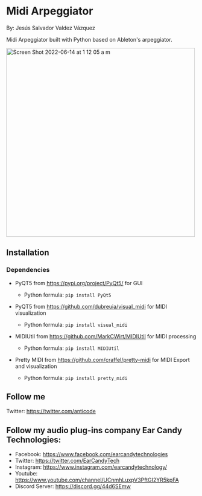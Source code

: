 # Midi Arpeggiator

By: Jesús Salvador Valdez Vázquez

Midi Arpeggiator built with Python based on Ableton's arpeggiator.

<img width="500" alt="Screen Shot 2022-06-14 at 1 12 05 a m" src="https://user-images.githubusercontent.com/47612276/173505945-e2b38ee5-66c1-43cf-99b5-c4ba46c0cde9.png">

## Installation

### Dependencies

* PyQT5 from https://pypi.org/project/PyQt5/ for GUI
  - Python formula: ```pip install PyQt5```

* PyQT5 from https://github.com/dubreuia/visual_midi for MIDI visualization
  - Python formula: ```pip install visual_midi```

* MIDIUtil from https://github.com/MarkCWirt/MIDIUtil for MIDI processing
  - Python formula: ```pip install MIDIUtil```

* Pretty MIDI from https://github.com/craffel/pretty-midi for MIDI Export and visualization
  - Python formula: ```pip install pretty_midi```

## Follow me

Twitter: https://twitter.com/anticode

## Follow my audio plug-ins company Ear Candy Technologies:
* Facebook: https://www.facebook.com/earcandytechnologies
* Twitter: https://twitter.com/EarCandyTech
* Instagram: https://www.instagram.com/earcandytechnology/
* Youtube: https://www.youtube.com/channel/UCnmhLuxpV3PftGI2YR5kpFA
* Discord Server: https://discord.gg/44d6SEmw
